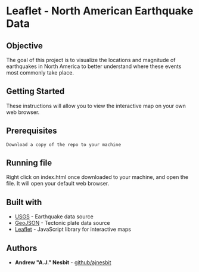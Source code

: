 # Leaflet - North American Earthquake Data

## Objective

The goal of this project is to visualize the locations and magnitude of earthquakes in North America to better understand where these events most commonly take place.

## Getting Started

These instructions will allow you to view the interactive map on your own web browser.

## Prerequisites

```
Download a copy of the repo to your machine
```

## Running file
Right click on index.html once downloaded to your machine, and open the file. It will open your default web browser.

## Built with

* [USGS](https://earthquake.usgs.gov/) - Earthquake data source
* [GeoJSON](https://github.com/fraxen/tectonicplates) - Tectonic plate data source
* [Leaflet](https://leafletjs.com/) - JavaScript library for interactive maps


## Authors

* **Andrew "A.J." Nesbit** - [github/ajnesbit](https://github.com/ajnesbit)




